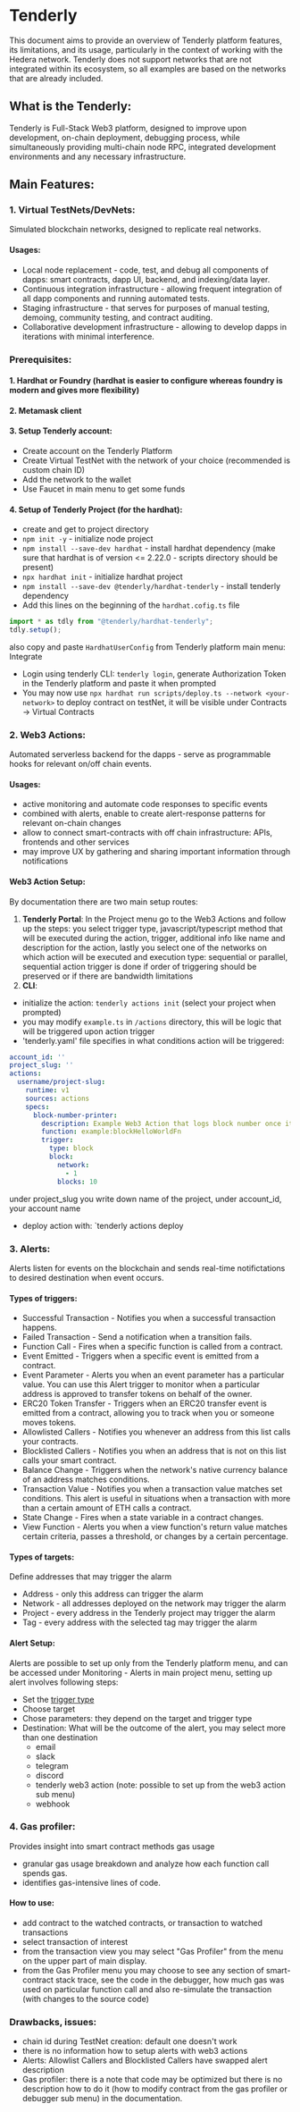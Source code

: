 # Tenderly

This document aims to provide an overview of Tenderly platform features,
its limitations, and its usage, particularly in the context of working
with the Hedera network. Tenderly does not support networks that are
not integrated within its ecosystem, so all examples are based on the
networks that are already included.

## What is the Tenderly:

Tenderly is Full-Stack Web3 platform, designed to improve
upon development, on-chain deployment, debugging process, while simultaneously
providing multi-chain node RPC, integrated development environments and
any necessary infrastructure.

## Main Features:
### 1. Virtual TestNets/DevNets:
Simulated blockchain networks, designed to replicate real networks.
#### Usages:
- Local node replacement - code, test, and debug all components of dapps: smart contracts, dapp UI, backend, and indexing/data layer.
- Continuous integration infrastructure - allowing frequent integration of all dapp components and running automated tests.
- Staging infrastructure - that serves for purposes of manual testing, demoing, community testing, and contract auditing.
- Collaborative development infrastructure - allowing to develop dapps in iterations with minimal interference.
### Prerequisites:
#### 1. Hardhat or Foundry (hardhat is easier to configure whereas foundry is modern and gives more flexibility)
#### 2. Metamask client
#### 3. Setup Tenderly account:
- Create account on the Tenderly Platform
- Create Virtual TestNet with the network of your choice (recommended is custom chain ID)
- Add the network to the wallet
- Use Faucet in main menu to get some funds
#### 4. Setup of Tenderly Project (for the hardhat):
- create and get to project directory
- `npm init -y` - initialize node project
- `npm install --save-dev hardhat` - install hardhat dependency (make sure that hardhat is of version <= 2.22.0 - scripts directory should be present)
- `npx hardhat init` - initialize hardhat project
- `npm install --save-dev @tenderly/hardhat-tenderly` - install tenderly dependency
- Add this lines on the beginning of the `hardhat.cofig.ts` file
```Typescript
import * as tdly from "@tenderly/hardhat-tenderly";
tdly.setup();
```
also copy and paste `HardhatUserConfig` from Tenderly platform main menu: Integrate
- Login using tenderly CLI: `tenderly login`, generate Authorization Token in the Tenderly platform and paste it when prompted
- You may now use `npx hardhat run scripts/deploy.ts --network <your-network>` to deploy contract on <your-network> testNet, it will be visible
  under Contracts -> Virtual Contracts
### 2. Web3 Actions:
Automated serverless backend for the dapps - serve as programmable hooks for relevant on/off chain events.
#### Usages:
- active monitoring and automate code responses to specific events
- combined with alerts, enable to create alert-response patterns for relevant on-chain changes
- allow to connect smart-contracts with off chain infrastructure: APIs, frontends and other services
- may improve UX by gathering and sharing important information through notifications
#### Web3 Action Setup:
By documentation there are two main setup routes:
1. **Tenderly Portal**: In the Project menu go to the Web3 Actions and follow up the steps: you select trigger type,
   javascript/typescript method that will be executed during the action, trigger, additional info like name and description
   for the action, lastly you select one of the networks on which action will be executed and execution type: sequential or
   parallel, sequential action trigger is done if order of triggering should be preserved or if there are bandwidth limitations
2. **CLI**:
- initialize the action: `tenderly actions init` (select your project when prompted)
- you may modify `example.ts` in `/actions` directory, this will be logic that will be triggered upon action trigger
- 'tenderly.yaml' file specifies in what conditions action will be triggered:
```yaml
account_id: ''
project_slug: ''
actions:
  username/project-slug:
    runtime: v1
    sources: actions
    specs:
      block-number-printer:
        description: Example Web3 Action that logs block number once it is mined.
        function: example:blockHelloWorldFn
        trigger:
          type: block
          block:
            network:
              - 1
            blocks: 10
```
under project_slug you write down name of the project, under account_id, your account name
- deploy action with: `tenderly actions deploy
### 3. Alerts:
Alerts listen for events on the blockchain and sends real-time notifictations to desired destination when event occurs.
#### Types of triggers:
- Successful Transaction - Notifies you when a successful transaction happens.
- Failed Transaction - Send a notification when a transition fails.
- Function Call - Fires when a specific function is called from a contract.
- Event Emitted - Triggers when a specific event is emitted from a contract.
- Event Parameter - Alerts you when an event parameter has a particular value. You can use this Alert trigger to monitor when a particular address is approved to transfer tokens on behalf of the owner.
- ERC20 Token Transfer - Triggers when an ERC20 transfer event is emitted from a contract, allowing you to track when you or someone moves tokens.
- Allowlisted Callers - Notifies you whenever an address from this list calls your contracts.
- Blocklisted Callers - Notifies you when an address that is not on this list calls your smart contract.
- Balance Change - Triggers when the network's native currency balance of an address matches conditions.
- Transaction Value - Notifies you when a transaction value matches set conditions. This alert is useful in situations when a transaction with more than a certain amount of ETH calls a contract.
- State Change - Fires when a state variable in a contract changes.
- View Function - Alerts you when a view function's return value matches certain criteria, passes a threshold, or changes by a certain percentage.
#### Types of targets:
Define addresses that may trigger the alarm
- Address - only this address can trigger the alarm
- Network - all addresses deployed on the network may trigger the alarm
- Project - every address in the Tenderly project may trigger the alarm
- Tag - every address with the selected tag may trigger the alarm
#### Alert Setup:
Alerts are possible to set up only from the Tenderly platform menu, and can be accessed under Monitoring - Alerts in main project menu, setting up alert involves following steps:
- Set the [trigger type](#types-of-triggers)
- Choose target
- Chose parameters: they depend on the target and trigger type
- Destination: What will be the outcome of the alert, you may select more than one destination
    - email
    - slack
    - telegram
    - discord
    - tenderly web3 action (note: possible to set up from the web3 action sub menu)
    - webhook
### 4. Gas profiler:
Provides insight into smart contract methods gas usage
- granular gas usage breakdown and analyze how each function call spends gas.
- identifies gas-intensive lines of code.
#### How to use:
- add contract to the watched contracts, or transaction to watched transactions
- select transaction of interest
- from the transaction view you may select "Gas Profiler" from the menu on the upper part of main display.
- from the Gas Profiler menu you may choose to see any section of smart-contract stack trace, see the code in the debugger, how much
  gas was used on particular function call and also re-simulate the transaction (with changes to the source code)

### Drawbacks, issues:
- chain id during TestNet creation: default one doesn't work
- there is no information how to setup alerts with web3 actions
- Alerts: Allowlist Callers and Blocklisted Callers have swapped alert description
- Gas profiler: there is a note that code may be optimized but there is no description how to do it (how to modify contract from the gas profiler or debugger sub menu) in the documentation.
